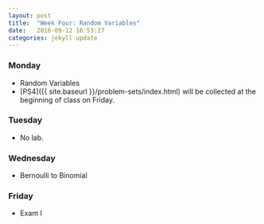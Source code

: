 ```yaml
---
layout: post
title:  "Week Four: Random Variables"
date:   2016-09-12 16:53:27
categories: jekyll update
---
```


### Monday
- Random Variables
- [PS4]({{ site.baseurl }}/problem-sets/index.html) will be collected at the beginning of class on Friday.

### Tuesday
- No lab.

### Wednesday
- Bernoulli to Binomial

### Friday
- Exam I
